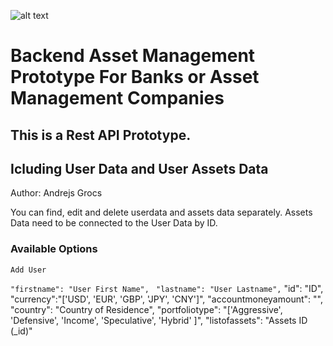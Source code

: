 
![alt text](https://cdn.corporatefinanceinstitute.com/assets/asset-management.jpeg)


# Backend Asset Management Prototype For Banks or Asset Management Companies







## This is a Rest API Prototype.
## Icluding User Data and User Assets Data

Author: Andrejs Grocs


You can find, edit and delete userdata and assets data separately.
Assets Data need to be connected to the User Data by ID.

### Available Options
```Add User```

  ```"firstname": "User First Name",```
 ``` "lastname": "User Lastname",```
  "id": "ID",
  "currency":"['USD', 'EUR', 'GBP', 'JPY', 'CNY']",
  "accountmoneyamount": "",
  "country": "Country of Residence",
  "portfoliotype": "['Aggressive', 'Defensive', 'Income', 'Speculative', 'Hybrid' ]",
  "listofassets": "Assets ID (_id)" 



```